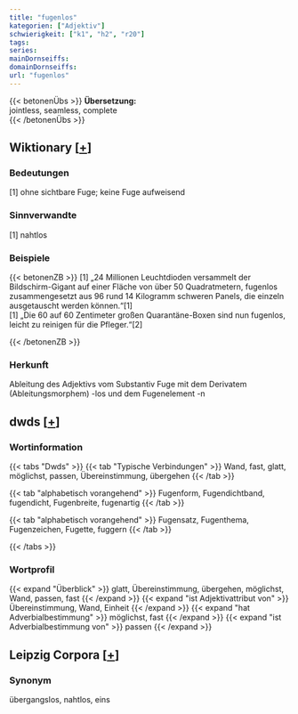 ```yaml
---
title: "fugenlos"
kategorien: ["Adjektiv"]
schwierigkeit: ["k1", "h2", "r20"]
tags:
series:
mainDornseiffs:
domainDornseiffs:
url: "fugenlos"
---
```


{{< betonenÜbs >}}
**Übersetzung:**  
jointless, seamless, complete  
{{< /betonenÜbs >}}

## Wiktionary [[+](https://de.wiktionary.org/wiki/fugenlos)]

### Bedeutungen
[1] ohne sichtbare Fuge; keine Fuge aufweisend  

### Sinnverwandte
[1] nahtlos  

### Beispiele
{{< betonenZB >}}
[1] „24 Millionen Leuchtdioden versammelt der Bildschirm-Gigant auf einer Fläche von über 50 Quadratmetern, fugenlos zusammengesetzt aus 96 rund 14 Kilogramm schweren Panels, die einzeln ausgetauscht werden können.“[1]  
[1] „Die 60 auf 60 Zentimeter großen Quarantäne-Boxen sind nun fugenlos, leicht zu reinigen für die Pfleger.“[2]  

{{< /betonenZB >}}
### Herkunft
Ableitung des Adjektivs vom Substantiv Fuge mit dem Derivatem (Ableitungsmorphem) -los und dem Fugenelement -n  



## dwds [[+](https://www.dwds.de/wb/fugenlos)]

### Wortinformation
{{< tabs "Dwds" >}}
{{< tab "Typische Verbindungen" >}}
Wand, fast, glatt, möglichst, passen, Übereinstimmung, übergehen
{{< /tab >}}

{{< tab "alphabetisch vorangehend" >}}
Fugenform, Fugendichtband, fugendicht, Fugenbreite, fugenartig
{{< /tab >}}

{{< tab "alphabetisch vorangehend" >}}
Fugensatz, Fugenthema, Fugenzeichen, Fugette, fuggern
{{< /tab >}}

{{< /tabs >}}

### Wortprofil
{{< expand "Überblick" >}} glatt, Übereinstimmung, übergehen, möglichst, Wand, passen, fast {{< /expand >}}
{{< expand "ist Adjektivattribut von" >}} Übereinstimmung, Wand, Einheit {{< /expand >}}
{{< expand "hat Adverbialbestimmung" >}} möglichst, fast {{< /expand >}}
{{< expand "ist Adverbialbestimmung von" >}} passen {{< /expand >}}

## Leipzig Corpora [[+](https://corpora.uni-leipzig.de/en/res?word=fugenlos&corpusId=deu_newscrawl-public_2018)]


### Synonym
übergangslos, nahtlos, eins

